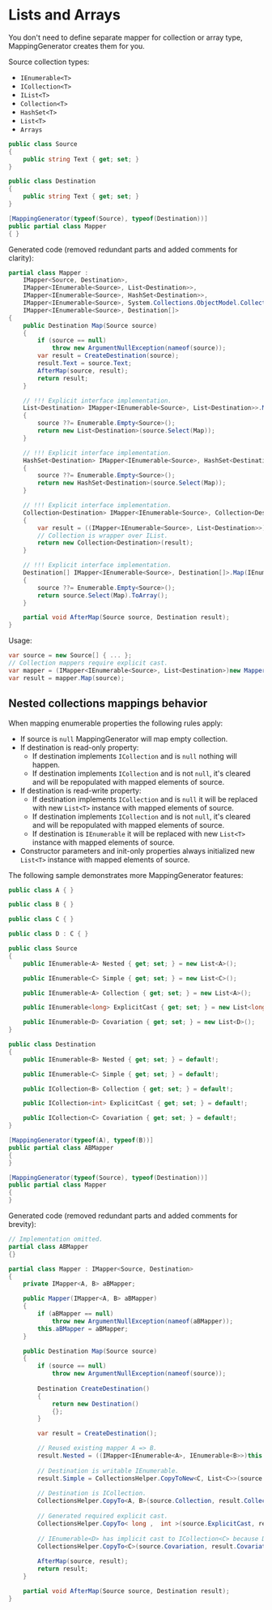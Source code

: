 # Lists and Arrays

You don't need to define separate mapper for collection or array type, MappingGenerator creates them for you.

Source collection types:

* `IEnumerable<T>`
* `ICollection<T>`
* `IList<T>`
* `Collection<T>`
* `HashSet<T>`
* `List<T>`
* `Arrays`

```csharp
public class Source
{
    public string Text { get; set; }
}

public class Destination
{
    public string Text { get; set; }
}

[MappingGenerator(typeof(Source), typeof(Destination))]
public partial class Mapper
{ }
```

Generated code (removed redundant parts and added comments for clarity):

```csharp
partial class Mapper : 
    IMapper<Source, Destination>, 
    IMapper<IEnumerable<Source>, List<Destination>>, 
    IMapper<IEnumerable<Source>, HashSet<Destination>>, 
    IMapper<IEnumerable<Source>, System.Collections.ObjectModel.Collection<Destination>>, 
    IMapper<IEnumerable<Source>, Destination[]>
{
    public Destination Map(Source source)
    {
        if (source == null)
            throw new ArgumentNullException(nameof(source));
        var result = CreateDestination(source);
        result.Text = source.Text;
        AfterMap(source, result);
        return result;
    }

    // !!! Explicit interface implementation.
    List<Destination> IMapper<IEnumerable<Source>, List<Destination>>.Map(IEnumerable<Source> source)
    {
        source ??= Enumerable.Empty<Source>();
        return new List<Destination>(source.Select(Map));
    }

    // !!! Explicit interface implementation.
    HashSet<Destination> IMapper<IEnumerable<Source>, HashSet<Destination>>.Map(IEnumerable<Source> source)
    {
        source ??= Enumerable.Empty<Source>();
        return new HashSet<Destination>(source.Select(Map));
    }

    // !!! Explicit interface implementation.
    Collection<Destination> IMapper<IEnumerable<Source>, Collection<Destination>>.Map(IEnumerable<Source> source)
    {
        var result = ((IMapper<IEnumerable<Source>, List<Destination>>)this).Map(source);
        // Collection is wrapper over IList.
        return new Collection<Destination>(result);
    }

    // !!! Explicit interface implementation.
    Destination[] IMapper<IEnumerable<Source>, Destination[]>.Map(IEnumerable<Source> source)
    {
        source ??= Enumerable.Empty<Source>();
        return source.Select(Map).ToArray();
    }

    partial void AfterMap(Source source, Destination result);
}
```

Usage:

```csharp
var source = new Source[] { ... };
// Collection mappers require explicit cast.
var mapper = (IMapper<IEnumerable<Source>, List<Destination>)new Mapper(source);
var result = mapper.Map(source);

```

## Nested collections mappings behavior

When mapping enumerable properties the following rules apply:

* If source is `null` MappingGenerator will map empty collection.
* If destination is read-only property:
  * If destination implements `ICollection` and is `null` nothing will happen.
  * If destination implements `ICollection` and is not `null`, it's cleared and will be repopulated with mapped elements of source.
* If destination is read-write property:
  * If destination implements `ICollection` and is `null` it will be replaced with new `List<T>` instance with mapped elements of source.
  * If destination implements `ICollection` and is not `null`, it's cleared and will be repopulated with mapped elements of source.
  * If destination is `IEnumerable` it will be replaced with new `List<T>` instance with mapped elements of source.
* Constructor parameters and init-only properties always initialized new `List<T>` instance with mapped elements of source.

The following sample demonstrates more MappingGenerator features:

```csharp
public class A { }

public class B { }

public class C { }

public class D : C { }

public class Source
{
    public IEnumerable<A> Nested { get; set; } = new List<A>();

    public IEnumerable<C> Simple { get; set; } = new List<C>();

    public IEnumerable<A> Collection { get; set; } = new List<A>();

    public IEnumerable<long> ExplicitCast { get; set; } = new List<long>();

    public IEnumerable<D> Covariation { get; set; } = new List<D>();
}

public class Destination
{
    public IEnumerable<B> Nested { get; set; } = default!;

    public IEnumerable<C> Simple { get; set; } = default!;

    public ICollection<B> Collection { get; set; } = default!;

    public ICollection<int> ExplicitCast { get; set; } = default!;

    public ICollection<C> Covariation { get; set; } = default!;
}

[MappingGenerator(typeof(A), typeof(B))]
public partial class ABMapper
{
}

[MappingGenerator(typeof(Source), typeof(Destination))]
public partial class Mapper
{
}
```

Generated code (removed redundant parts and added comments for brevity):

```csharp
// Implementation omitted.
partial class ABMapper
{}

partial class Mapper : IMapper<Source, Destination>
{
    private IMapper<A, B> aBMapper;

    public Mapper(IMapper<A, B> aBMapper)
    {
        if (aBMapper == null)
            throw new ArgumentNullException(nameof(aBMapper));
        this.aBMapper = aBMapper;
    }

    public Destination Map(Source source)
    {
        if (source == null)
            throw new ArgumentNullException(nameof(source));
        
        Destination CreateDestination()
        {
            return new Destination()
            {};
        }

        var result = CreateDestination();

        // Reused existing mapper A => B.
        result.Nested = ((IMapper<IEnumerable<A>, IEnumerable<B>>)this.aBMapper).Map(source.Nested);
        
        // Destination is writable IEnumerable.
        result.Simple = CollectionsHelper.CopyToNew<C, List<C>>(source.Simple);
        
        // Destination is ICollection.
        CollectionsHelper.CopyTo<A, B>(source.Collection, result.Collection, aBMapper);
        
        // Generated required explicit cast.
        CollectionsHelper.CopyTo< long ,  int >(source.ExplicitCast, result.ExplicitCast, static p => ( int )p);
        
        // IEnumerable<D> has implicit cast to ICollection<C> because D is child class of C.
        CollectionsHelper.CopyTo<C>(source.Covariation, result.Covariation);
        
        AfterMap(source, result);
        return result;
    }

    partial void AfterMap(Source source, Destination result);
}
```
